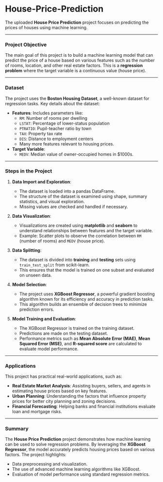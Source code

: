 # House-Price-Prediction

The uploaded **House Price Prediction** project focuses on predicting the prices of houses using machine learning.

---

### **Project Objective**
The main goal of this project is to build a machine learning model that can predict the price of a house based on various features such as the number of rooms, location, and other real estate factors. This is a **regression problem** where the target variable is a continuous value (house price).

---

### **Dataset**
The project uses the **Boston Housing Dataset**, a well-known dataset for regression tasks. Key details about the dataset:
- **Features**: Includes parameters like:
  - `RM`: Number of rooms per dwelling
  - `LSTAT`: Percentage of lower-status population
  - `PTRATIO`: Pupil-teacher ratio by town
  - `TAX`: Property tax rate
  - `DIS`: Distance to employment centers
  - Many more features relevant to housing prices.
- **Target Variable**: 
  - `MEDV`: Median value of owner-occupied homes in $1000s.

---

### **Steps in the Project**
1. **Data Import and Exploration**:
   - The dataset is loaded into a pandas DataFrame.
   - The structure of the dataset is examined using shape, summary statistics, and visual exploration.
   - Missing values are checked and handled if necessary.

2. **Data Visualization**:
   - Visualizations are created using **matplotlib** and **seaborn** to understand relationships between features and the target variable.
   - Example: Scatter plots to observe the correlation between `RM` (number of rooms) and `MEDV` (house price).

3. **Data Splitting**:
   - The dataset is divided into **training** and **testing** sets using `train_test_split` from scikit-learn.
   - This ensures that the model is trained on one subset and evaluated on unseen data.

4. **Model Selection**:
   - The project uses **XGBoost Regressor**, a powerful gradient boosting algorithm known for its efficiency and accuracy in prediction tasks.
   - This algorithm builds an ensemble of decision trees to minimize prediction errors.

5. **Model Training and Evaluation**:
   - The XGBoost Regressor is trained on the training dataset.
   - Predictions are made on the testing dataset.
   - Performance metrics such as **Mean Absolute Error (MAE)**, **Mean Squared Error (MSE)**, and **R-squared score** are calculated to evaluate model performance.

---

### **Applications**
This project has practical real-world applications, such as:
- **Real Estate Market Analysis**: Assisting buyers, sellers, and agents in estimating house prices based on key features.
- **Urban Planning**: Understanding the factors that influence property prices for better city planning and zoning decisions.
- **Financial Forecasting**: Helping banks and financial institutions evaluate loan and mortgage risks.

---

### **Summary**
The **House Price Prediction** project demonstrates how machine learning can be used to solve regression problems. By leveraging the **XGBoost Regressor**, the model accurately predicts housing prices based on various factors. The project highlights:
- Data preprocessing and visualization.
- The use of advanced machine learning algorithms like XGBoost.
- Evaluation of model performance using standard regression metrics.
